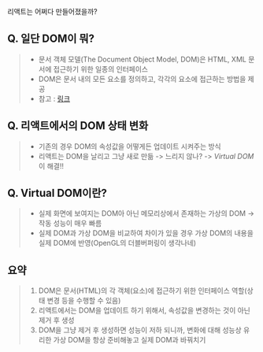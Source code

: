 리액트는 어쩌다 만들어졌을까?

## Q. 일단 DOM이 뭐?
>
> - 문서 객체 모델(The Document Object Model, DOM)은 HTML, XML 문서에 접근하기 위한 일종의 인터페이스
> - DOM은 문서 내의 모든 요소를 정의하고, 각각의 요소에 접근하는 방법을 제공
> - 참고 : [링크](http://www.tcpschool.com/javascript/js_dom_concept)

## Q. 리액트에서의 DOM 상태 변화 
>
> - 기존의 경우 DOM의 속성값을 어떻게든 업데이트 시켜주는 방식 
> - 리액트는 DOM을 날리고 그냥 새로 만듦 -> 느리지 않나? -> *Virtual DOM*이 해결!!

## Q. Virtual DOM이란?
>
> - 실제 화면에 보여지는 DOM아 아닌 메모리상에서 존재하는 가상의 DOM -> 작동 성능이 매우 빠름
> - 실제 DOM과 가상 DOM을 비교하여 차이가 있을 경우 가상 DOM의 내용을 실제 DOM에 반영(OpenGL의 더블버퍼링이 생각나네)

## 요약
> 1. DOM은 문서(HTML)의 각 객체(요소)에 접근하기 위한 인터페이스 역할(상태 변경 등을 수행할 수 있음)
> 2. 리액트에서는 DOM을 업데이트 하기 위해서, 속성값을 변경하는 것이 아닌 제거 후 생성
> 3. DOM을 그냥 제거 후 생성하면 성능이 저하 되니까, 변화에 대해 성능상 유리한 가상 DOM을 항상 준비해놓고 실제 DOM과 바꿔치기

